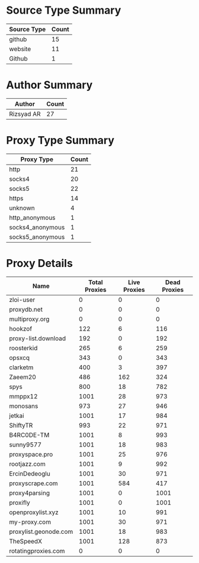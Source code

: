 # Source Type Summary

| Source Type | Count |
|-------------|-------|
| github | 15 |
| website | 11 |
| Github | 1 |


# Author Summary

| Author | Count |
|--------|-------|
| Rizsyad AR | 27 |


# Proxy Type Summary

| Proxy Type | Count |
|------------|-------|
| http | 21 |
| socks4 | 20 |
| socks5 | 22 |
| https | 14 |
| unknown | 4 |
| http_anonymous | 1 |
| socks4_anonymous | 1 |
| socks5_anonymous | 1 |


# Proxy Details

| Name | Total Proxies | Live Proxies | Dead Proxies |
|------|---------------|--------------|---------------|
| zloi-user | 0 | 0 | 0 |
| proxydb.net | 0 | 0 | 0 |
| multiproxy.org | 0 | 0 | 0 |
| hookzof | 122 | 6 | 116 |
| proxy-list.download | 192 | 0 | 192 |
| roosterkid | 265 | 6 | 259 |
| opsxcq | 343 | 0 | 343 |
| clarketm | 400 | 3 | 397 |
| Zaeem20 | 486 | 162 | 324 |
| spys | 800 | 18 | 782 |
| mmppx12 | 1001 | 28 | 973 |
| monosans | 973 | 27 | 946 |
| jetkai | 1001 | 17 | 984 |
| ShiftyTR | 993 | 22 | 971 |
| B4RC0DE-TM | 1001 | 8 | 993 |
| sunny9577 | 1001 | 18 | 983 |
| proxyspace.pro | 1001 | 25 | 976 |
| rootjazz.com | 1001 | 9 | 992 |
| ErcinDedeoglu | 1001 | 30 | 971 |
| proxyscrape.com | 1001 | 584 | 417 |
| proxy4parsing | 1001 | 0 | 1001 |
| proxifly | 1001 | 0 | 1001 |
| openproxylist.xyz | 1001 | 10 | 991 |
| my-proxy.com | 1001 | 30 | 971 |
| proxylist.geonode.com | 1001 | 18 | 983 |
| TheSpeedX | 1001 | 128 | 873 |
| rotatingproxies.com | 0 | 0 | 0 |
